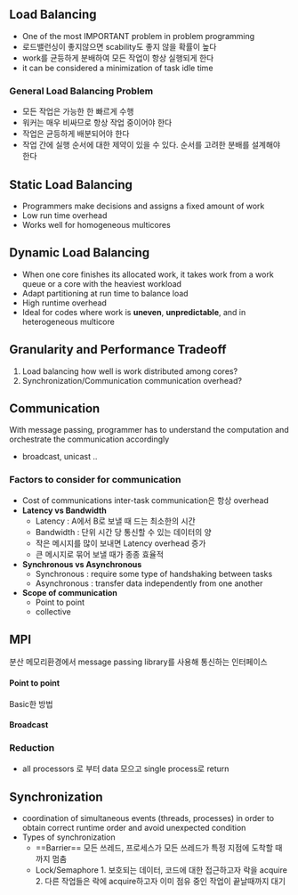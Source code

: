 ## Load Balancing
- One of the most IMPORTANT problem in problem programming
- 로드밸런싱이 좋지않으면 scability도 좋지 않을 확률이 높다
- work를 균등하게 분배하여 모든 작업이 항상 실행되게 한다
- it can be considered a minimization of task idle time
### General Load Balancing Problem
- 모든 작업은 가능한 한 빠르게 수행
- 워커는 매우 비싸므로 항상 작업 중이어야 한다
- 작업은 균등하게 배분되어야 한다
- 작업 간에 실행 순서에 대한 제약이 있을 수 있다. 순서를 고려한 분배를 설계해야 한다
## Static Load Balancing
- Programmers make decisions and assigns a fixed amount of work
- Low run time overhead
- Works well for homogeneous multicores
## Dynamic Load Balancing
- When one core finishes its allocated work, it takes work from a work queue or a core with the heaviest workload
- Adapt partitioning at run time to balance load
- High runtime overhead
- Ideal for codes where work is **uneven**, **unpredictable**, and in heterogeneous multicore
## Granularity and Performance Tradeoff
1. Load balancing
   how well is work distributed among cores?
2. Synchronization/Communication
   communication overhead?
## Communication
With message passing, programmer has to understand the computation and orchestrate the communication accordingly
- broadcast, unicast ..
### Factors to consider for communication
- Cost of communications
  inter-task communication은 항상 overhead
- **Latency vs Bandwidth**
  - Latency : A에서 B로 보낼 때 드는 최소한의 시간
  - Bandwidth : 단위 시간 당 통신할 수 있는 데이터의 양
  - 작은 메시지를 많이 보내면 Latency overhead 증가
  - 큰 메시지로 묶어 보낼 때가 종종 효율적
- **Synchronous vs Asynchronous**
  - Synchronous : require some type of handshaking between tasks
  - Asynchronous : transfer data independently from one another
- **Scope of communication**
  - Point to point
  - collective
## MPI 
분산 메모리환경에서 message passing library를 사용해 통신하는 인터페이스
#### Point to point
Basic한 방법
#### Broadcast
### Reduction
- all processors 로 부터 data 모으고 single process로 return
## Synchronization
- coordination of simultaneous events (threads, processes) in order to obtain correct runtime order and avoid unexpected condition
- Types of synchronization
	- ==Barrier==
	  모든 쓰레드, 프로세스가 모든 쓰레드가 특정 지점에 도착할 때 까지 멈춤
	-  Lock/Semaphore
	  1. 보호되는 데이터, 코드에 대한 접근하고자 락을 acquire
	  2. 다른 작업들은 락에 acquire하고자 이미 점유 중인 작업이 끝날때까지 대기

